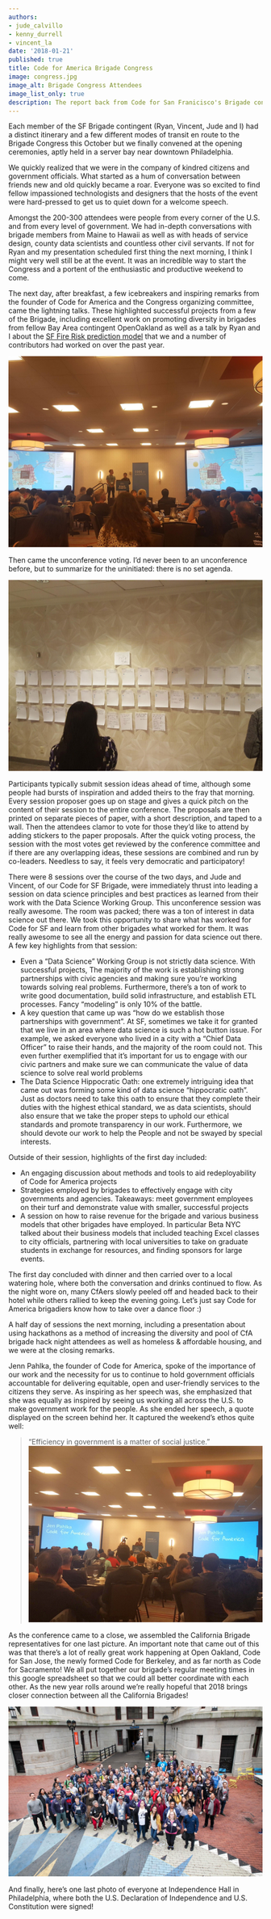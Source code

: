 ```yaml
---
authors:
- jude_calvillo
- kenny_durrell
- vincent_la
date: '2018-01-21'
published: true
title: Code for America Brigade Congress
image: congress.jpg
image_alt: Brigade Congress Attendees
image_list_only: true
description: The report back from Code for San Franicisco's Brigade contingent to the 2017 Code for America Brigade Congress.
---
```


Each member of the SF Brigade contingent (Ryan, Vincent, Jude and I) had a distinct itinerary and a few different modes
of transit en route to the Brigade Congress this October but we finally convened at the opening ceremonies, aptly held
in a server bay near downtown Philadelphia.

We quickly realized that we were in the company of kindred citizens and government officials. What started as a hum of
conversation between friends new and old quickly became a roar. Everyone was so excited to find fellow impassioned
technologists and designers that the hosts of the event were hard-pressed to get us to quiet down for a welcome speech.

Amongst the 200-300 attendees were people from every corner of the U.S. and from every level of government. We had
in-depth conversations with brigade members from Maine to Hawaii as well as with heads of service design, county data
scientists and countless other civil servants. If not for Ryan and my presentation scheduled first thing the next
morning, I think I might very well still be at the event. It was an incredible way to start the Congress and a portent
of the enthusiastic and productive weekend to come.

The next day, after breakfast, a few icebreakers and inspiring remarks from the founder of Code for America and the
Congress organizing committee, came the lightning talks. These highlighted successful projects from a few of the
Brigade, including excellent work on promoting diversity in brigades from fellow Bay Area contingent OpenOakland as well
as a talk by Ryan and I about the [SF Fire Risk prediction model](https://github.com/sfbrigade/datasci-firerisk) that we
and a number of contributors had worked on over the past year.

![Fire Risk Project Presentation](../../assets/blog/fire-risk.jpg)

Then came the unconference voting. I’d never been to an unconference before, but to summarize for the uninitiated: there
is no set agenda.

![Unconference Voting](../../assets/blog/unconference.jpg)

Participants typically submit session ideas ahead of time, although some people had bursts of inspiration and added
theirs to the fray that morning. Every session proposer goes up on stage and gives a quick pitch on the content of their
session to the entire conference. The proposals are then printed on separate pieces of paper, with a short description,
and taped to a wall. Then the attendees clamor to vote for those they’d like to attend by adding stickers to the paper
proposals. After the quick voting process, the session with the most votes get reviewed by the conference committee and
if there are any overlapping ideas, these sessions are combined and run by co-leaders. Needless to say, it feels very
democratic and participatory!

There were 8 sessions over the course of the two days, and Jude and Vincent, of our Code for SF Brigade, were
immediately thrust into leading a session on data science principles and best practices as learned from their work with
the Data Science Working Group. This unconference session was really awesome. The room was packed; there was a ton of
interest in data science out there. We took this opportunity to share what has worked for Code for SF and learn from
other brigades what worked for them. It was really awesome to see all the energy and passion for data science out there.
A few key highlights from that session:

* Even a “Data Science” Working Group is not strictly data science. With successful projects, The majority of the work
  is establishing strong partnerships with civic agencies and making sure you’re working towards solving real problems.
  Furthermore, there’s a ton of work to write good documentation, build solid infrastructure, and establish ETL
  processes. Fancy “modeling” is only 10% of the battle.
* A key question that came up was “how do we establish those partnerships with government”. At SF, sometimes we take it
  for granted that we live in an area where data science is such a hot button issue. For example, we asked everyone who
  lived in a city with a “Chief Data Officer” to raise their hands, and the majority of the room could not. This even
  further exemplified that it’s important for us to engage with our civic partners and make sure we can communicate the
  value of data science to solve real world problems
* The Data Science Hippocratic Oath: one extremely intriguing idea that came out was forming some kind of data science
  “hippocratic oath”. Just as doctors need to take this oath to ensure that they complete their duties with the highest
  ethical standard, we as data scientists, should also ensure that we take the proper steps to uphold our ethical
  standards and promote transparency in our work. Furthermore, we should devote our work to help the People and not be
  swayed by special interests.

Outside of their session, highlights of the first day included:

* An engaging discussion about methods and tools to aid redeployability of Code for America projects
* Strategies employed by brigades to effectively engage with city governments and agencies. Takeaways: meet government
  employees on their turf and demonstrate value with smaller, successful projects
* A session on how to raise revenue for the brigade and various business models that other brigades have employed. In
  particular Beta NYC talked about their business models that included teaching Excel classes to city officials,
  partnering with local universities to take on graduate students in exchange for resources, and finding sponsors for
  large events.

The first day concluded with dinner and then carried over to a local watering hole, where both the conversation and
drinks continued to flow. As the night wore on, many CfAers slowly peeled off and headed back to their hotel while
others rallied to keep the evening going. Let’s just say Code for America brigadiers know how to take over a dance floor
:)

A half day of sessions the next morning, including a presentation about using hackathons as a method of increasing the
diversity and pool of CfA brigade hack night attendees as well as homeless & affordable housing, and we were at the
closing remarks.

Jenn Pahlka, the founder of Code for America, spoke of the importance of our work and the necessity for us to continue
to hold government officials accountable for delivering equitable, open and user-friendly services to the citizens they
serve. As inspiring as her speech was, she emphasized that she was equally as inspired by seeing us working all across
the U.S. to make government work for the people. As she ended her speech, a quote displayed on the screen behind her. It
captured the weekend’s ethos quite well:

> “Efficiency in government is a matter of social justice.”
![Jen Pahlka Presenting](../../assets/blog/jen.jpg)

As the conference came to a close, we assembled the California Brigade representatives for one last picture. An important note that came out of this was that there’s a lot of really great work happening at Open Oakland, Code for San Jose, the newly formed Code for Berkeley, and as far north as Code for Sacramento! We all put together our brigade’s regular meeting times in this google spreadsheet so that we could all better coordinate with each other. As the new year rolls around we’re really hopeful that 2018 brings closer connection between all the California Brigades!

![Brigade Congress Attendees](../../assets/blog/congress.jpg)

And finally, here’s one last photo of everyone at Independence Hall in Philadelphia, where both the U.S. Declaration of
Independence and U.S. Constitution were signed!
